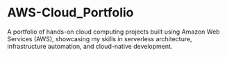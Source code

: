 # AWS-Cloud_Portfolio
A portfolio of hands-on cloud computing projects built using Amazon Web Services (AWS), showcasing my skills in serverless architecture, infrastructure automation, and cloud-native development.
